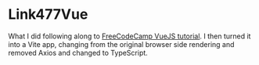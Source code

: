 # Link477Vue

What I did following along to [FreeCodeCamp VueJS tutorial](https://www.freecodecamp.org/news/build-a-portfolio-with-vuejs/).
I then turned it into a Vite app, changing from the original browser side rendering and removed Axios and changed to TypeScript.

